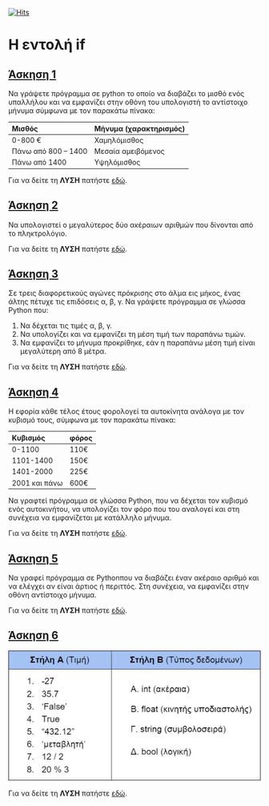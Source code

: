 [![Hits](https://hits.seeyoufarm.com/api/count/incr/badge.svg?url=https%3A%2F%2Fgithub.com%2FEffie375%2FTPTE_PLR&count_bg=%2379C83D&title_bg=%23555555&icon=&icon_color=%23E7E7E7&title=hits&edge_flat=false)](https://hits.seeyoufarm.com)

# Η εντολή if

## [Άσκηση 1](../source/if_exercise_1.py)

Να γράψετε πρόγραμμα σε python το οποίο να διαβάζει το μισθό ενός υπαλλήλου και να εμφανίζει στην οθόνη του υπολογιστή το αντίστοιχο μήνυμα σύμφωνα με τον παρακάτω πίνακα:

|Μισθός|Μήνυμα (χαρακτηρισμός)|
|:-|:-|
|0-800 €|Χαμηλόμισθος|
|Πάνω από 800 – 1400|Μεσαία αμειβόμενος|
|Πάνω από 1400|Υψηλόμισθος|

Για να δείτε τη **ΛΥΣΗ** πατήστε [εδώ](../source/if_exercise_1.py).

## [Άσκηση 2](../source/if_exercise_2.py)

Να υπολογιστεί ο μεγαλύτερος δύο ακέραιων αριθμών που δίνονται από το πληκτρολόγιο.

Για να δείτε τη **ΛΥΣΗ** πατήστε [εδώ](../source/if_exercise_2.py).

## [Άσκηση 3](../source/if_exercise_3.py)

Σε τρεις διαφορετικούς αγώνες πρόκρισης στο άλμα εις μήκος, ένας άλτης πέτυχε τις επιδόσεις α, β, γ. Να γράψετε πρόγραμμα σε γλώσσα Python που:

1) Να δέχεται τις τιμές α, β, γ.
2) Να υπολογίζει και να εμφανίζει τη μέση τιμή των παραπάνω τιμών.
3) Να εμφανίζει το μήνυμα προκρίθηκε, εάν η παραπάνω μέση τιμή είναι μεγαλύτερη από 8 μέτρα.

Για να δείτε τη **ΛΥΣΗ** πατήστε [εδώ](../source/if_exercise_3.py).

## [Άσκηση 4](../source/if_exercise_4.py)

Η εφορία κάθε τέλος έτους φορολογεί τα αυτοκίνητα ανάλογα με τον κυβισμό τους, σύμφωνα με τον παρακάτω πίνακα:

|Κυβισμός|φόρος|
|:-|:-|
|0-1100|110€|
|1101-1400|150€|
|1401-2000|225€|
|2001 και πάνω|600€|

Να γραφτεί πρόγραμμα σε γλώσσα Python, που να δέχεται τον κυβισμό ενός αυτοκινήτου, να υπολογίζει τον φόρο που του αναλογεί και στη συνέχεια να εμφανίζεται με κατάλληλο μήνυμα.

Για να δείτε τη **ΛΥΣΗ** πατήστε [εδώ](../source/if_exercise_4.py).

## [Άσκηση 5](../source/if_exercise_5.py)

Να γραφεί πρόγραμμα σε Pythonπου να διαβάζει έναν ακέραιο αριθμό και να ελέγχει αν είναι άρτιος ή περιττός. Στη συνέχεια, να εμφανίζει στην οθόνη αντίστοιχο μήνυμα.

Για να δείτε τη **ΛΥΣΗ** πατήστε [εδώ](../source/if_exercise_5.py).

## [Άσκηση 6](../../images/photo1.jpg)

![Photo 1](../../images/photo1.jpg)

Για να δείτε τη **ΛΥΣΗ** πατήστε [εδώ](../../images/photo1L.jpg).
